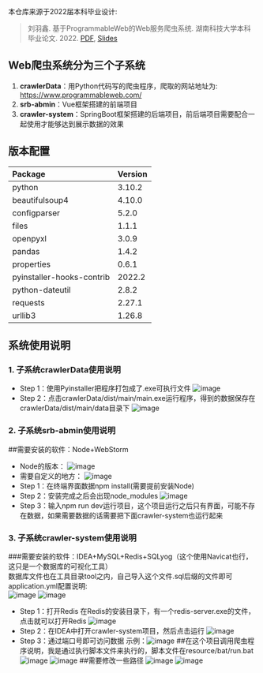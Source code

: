 本仓库来源于2022届本科毕业设计:
> 刘羽鑫. 基于ProgrammableWeb的Web服务爬虫系统. 湖南科技大学本科毕业论文. 2022. [PDF](2022_本科毕业论文_刘羽鑫.pdf), [Slides](2022_答辩PPT_刘羽鑫.pdf)

## Web爬虫系统分为三个子系统
1. **crawlerData**：用Python代码写的爬虫程序，爬取的网站地址为: <https://www.programmableweb.com/>
2. **srb-abmin**：Vue框架搭建的前端项目
3. **crawler-system**：SpringBoot框架搭建的后端项目，前后端项目需要配合一起使用才能够达到展示数据的效果

## 版本配置
| Package | Version | 
| :-----| :----- | 
| python | 3.10.2 | 
|beautifulsoup4| 4.10.0|
|configparser| 5.2.0|
|files| 1.1.1|
|openpyxl| 3.0.9|
|pandas| 1.4.2|
|properties| 0.6.1|
|pyinstaller-hooks-contrib|2022.2|
|python-dateutil|2.8.2|
|requests|2.27.1|
|urllib3|1.26.8|

## 系统使用说明
### 1. 子系统crawlerData使用说明
- Step 1：使用Pyinstaller把程序打包成了.exe可执行文件
 ![image](https://user-images.githubusercontent.com/68261447/172369104-2d2526a9-ca74-464f-ba0e-5a5383ccd3c7.png)
- Step 2：点击crawlerData/dist/main/main.exe运行程序，得到的数据保存在crawlerData/dist/main/data目录下
 ![image](https://user-images.githubusercontent.com/68261447/172370369-b27f4105-45b3-4ccb-856d-f63f411b8167.png)
### 2. 子系统srb-abmin使用说明
##需要安装的软件：Node+WebStorm
- Node的版本：
![image](https://user-images.githubusercontent.com/68261447/171337406-1a096250-4ba8-4c4b-bc1e-878504d122de.png)
- 需要自定义的地方：
![image](https://user-images.githubusercontent.com/68261447/171337805-ca6e31eb-25ac-453b-bc99-b29a922a06c1.png)
- Step 1：在终端界面数据npm install(需要提前安装Node)
- Step 2：安装完成之后会出现node_modules
![image](https://user-images.githubusercontent.com/68261447/171338401-8214a416-3b43-48de-9afd-20d224a64c35.png)
- Step 3：输入npm run dev运行项目，这个项目运行之后只有界面，可能不存在数据，如果需要数据的话需要把下面crawler-system也运行起来

### 3. 子系统crawler-system使用说明
 ###需要安装的软件：IDEA+MySQL+Redis+SQLyog（这个使用Navicat也行，这只是一个数据库的可视化工具）  
 数据库文件也在工具目录tool之内，自己导入这个文件.sql后缀的文件即可  
 application.yml配置说明:  
  ![image](https://user-images.githubusercontent.com/68261447/171333984-d9537e77-eec2-46ad-bc13-85969324e45f.png)
  ![image](https://user-images.githubusercontent.com/68261447/171334158-6482d95c-ddd6-428d-ab55-989db6b69888.png)
- Step 1：打开Redis
  在Redis的安装目录下，有一个redis-server.exe的文件，点击就可以打开Redis
![image](https://user-images.githubusercontent.com/68261447/171334268-0b7e05d6-01a8-49c4-b6d8-2056634f4faf.png)
- Step 2：在IDEA中打开crawler-system项目，然后点击运行
![image](https://user-images.githubusercontent.com/68261447/171334196-66f8a8a3-d9d7-4995-8846-2ea8facd5e96.png)
- Step 3：通过端口号即可访问数据
  示例：![image](https://user-images.githubusercontent.com/68261447/171336246-a0456111-51a5-4dab-9c2f-93ef01582fd4.png)
  ##在这个项目调用爬虫程序说明，我是通过执行脚本文件来执行的，脚本文件在resource/bat/run.bat
  ![image](https://user-images.githubusercontent.com/68261447/171336438-fa25c2a6-13ff-49d7-92ed-53fd890d34f1.png)
  ![image](https://user-images.githubusercontent.com/68261447/171336514-3ad39aac-9ebd-406b-910f-78d5cb6daac3.png)
  ##需要修改一些路径
  ![image](https://user-images.githubusercontent.com/68261447/171336690-63a6ed24-7802-455c-9366-5664a93cc685.png)
  ![image](https://user-images.githubusercontent.com/68261447/171336807-efe5d608-7604-4bfa-9ede-4a148196d031.png)


